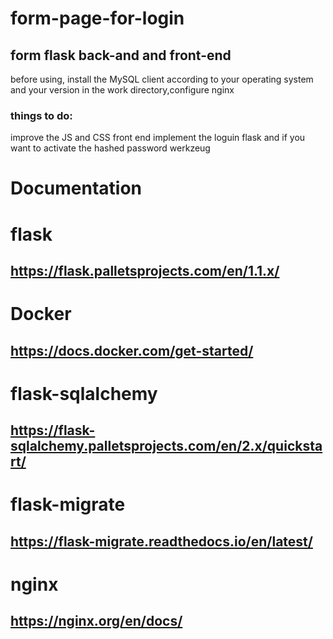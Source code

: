 # form-page-for-login
## form flask back-and and front-end
before using, install the MySQL client according to your operating system and your version in the work directory,configure nginx
### things to do:
improve the JS and CSS front end
implement the loguin flask and if you want to activate the hashed password werkzeug
# Documentation
# flask
## https://flask.palletsprojects.com/en/1.1.x/
# Docker
## https://docs.docker.com/get-started/
# flask-sqlalchemy
## https://flask-sqlalchemy.palletsprojects.com/en/2.x/quickstart/
# flask-migrate
## https://flask-migrate.readthedocs.io/en/latest/
# nginx
## https://nginx.org/en/docs/

